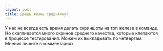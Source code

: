 ```yaml
---
layout: post
title: Даешь жизнь среднячку?
---
```


У нас не всегда есть время делать скриншоты на топ железе в команде. Но скапливается много скринов среднего качества, которые клепаются в процессе тестирования. Можем их выкладывать по четвергам. Мнения пишите в комментариях
<div class="width-responsive">
<div id="vk_poll"></div>
<script type="text/javascript">
VK.Widgets.Poll("vk_poll", {width: 300}, "201838734_3bfaa29ac775d30281");
</script>
</div>